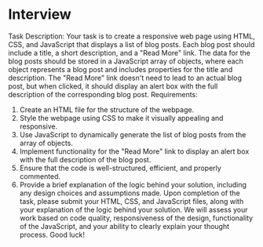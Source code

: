 # Interview

Task Description:
Your task is to create a responsive web page using HTML, CSS, and JavaScript
that displays a list of blog posts. Each blog post should include a title, a short
description, and a "Read More" link.
The data for the blog posts should be stored in a JavaScript array of objects,
where each object represents a blog post and includes properties for the title
and description.
The "Read More" link doesn't need to lead to an actual blog post, but when
clicked, it should display an alert box with the full description of the
corresponding blog post.
Requirements:
1. Create an HTML file for the structure of the webpage.
2. Style the webpage using CSS to make it visually appealing and responsive.
3. Use JavaScript to dynamically generate the list of blog posts from the
array of objects.
4. Implement functionality for the "Read More" link to display an alert box
with the full description of the blog post.
5. Ensure that the code is well-structured, efficient, and properly
commented.
6. Provide a brief explanation of the logic behind your solution, including any
design choices and assumptions made.
Upon completion of the task, please submit your HTML, CSS, and JavaScript files,
along with your explanation of the logic behind your solution. We will assess
your work based on code quality, responsiveness of the design, functionality of
the JavaScript, and your ability to clearly explain your thought process. Good
luck!
